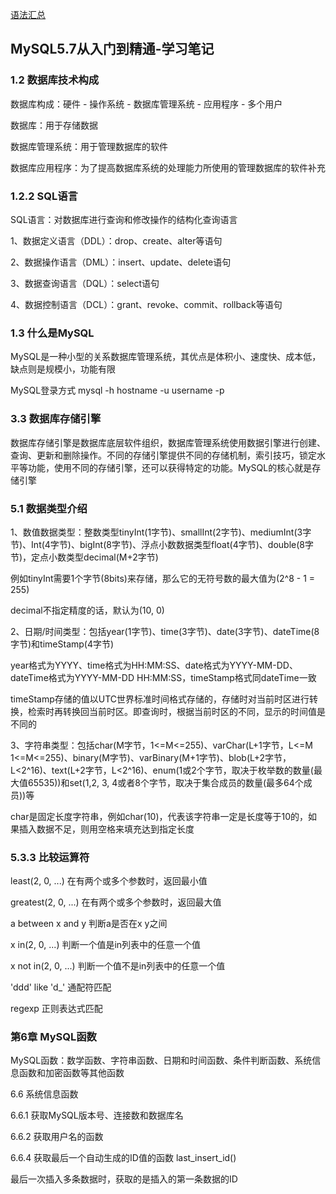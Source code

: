 

[语法汇总](./mysql-exp)

## MySQL5.7从入门到精通-学习笔记


### 1.2 数据库技术构成

数据库构成：硬件 - 操作系统 - 数据库管理系统 - 应用程序 - 多个用户

数据库：用于存储数据

数据库管理系统：用于管理数据库的软件

数据库应用程序：为了提高数据库系统的处理能力所使用的管理数据库的软件补充



### 1.2.2 SQL语言

SQL语言：对数据库进行查询和修改操作的结构化查询语言

1、数据定义语言（DDL）：drop、create、alter等语句

2、数据操作语言（DML）：insert、update、delete语句

3、数据查询语言（DQL）：select语句

4、数据控制语言（DCL）：grant、revoke、commit、rollback等语句




### 1.3 什么是MySQL

MySQL是一种小型的关系数据库管理系统，其优点是体积小、速度快、成本低，缺点则是规模小，功能有限

MySQL登录方式  mysql -h hostname -u username -p


### 3.3 数据库存储引擎

数据库存储引擎是数据库底层软件组织，数据库管理系统使用数据引擎进行创建、查询、更新和删除操作。不同的存储引擎提供不同的存储机制，索引技巧，锁定水平等功能，使用不同的存储引擎，还可以获得特定的功能。MySQL的核心就是存储引擎



### 5.1 数据类型介绍

1、数值数据类型：整数类型tinyInt(1字节)、smallInt(2字节)、mediumInt(3字节)、Int(4字节)、bigInt(8字节)、浮点小数数据类型float(4字节)、double(8字节)，定点小数类型decimal(M+2字节)

例如tinyInt需要1个字节(8bits)来存储，那么它的无符号数的最大值为(2^8 - 1 = 255)

decimal不指定精度的话，默认为(10, 0)

2、日期/时间类型：包括year(1字节)、time(3字节)、date(3字节)、dateTime(8字节)和timeStamp(4字节)

year格式为YYYY、time格式为HH:MM:SS、date格式为YYYY-MM-DD、dateTime格式为YYYY-MM-DD HH:MM:SS，timeStamp格式同dateTime一致

timeStamp存储的值以UTC世界标准时间格式存储的，存储时对当前时区进行转换，检索时再转换回当前时区。即查询时，根据当前时区的不同，显示的时间值是不同的


3、字符串类型：包括char(M字节，1<=M<=255)、varChar(L+1字节，L<=M 1<=M<=255)、binary(M字节)、varBinary(M+1字节)、blob(L+2字节，L<2^16)、text(L+2字节，L<2^16)、enum(1或2个字节，取决于枚举数的数量(最大值65535))和set(1,2, 3, 4或者8个字节，取决于集合成员的数量(最多64个成员))等

char是固定长度字符串，例如char(10)，代表该字符串一定是长度等于10的，如果插入数据不足，则用空格来填充达到指定长度


### 5.3.3 比较运算符

least(2, 0, ...) 在有两个或多个参数时，返回最小值

greatest(2, 0, ...) 在有两个或多个参数时，返回最大值

a between x and y 判断a是否在x y之间

x in(2, 0, ...) 判断一个值是in列表中的任意一个值

x not in(2, 0, ...) 判断一个值不是in列表中的任意一个值

'ddd' like 'd_'  通配符匹配

regexp 正则表达式匹配



### 第6章 MySQL函数

MySQL函数：数学函数、字符串函数、日期和时间函数、条件判断函数、系统信息函数和加密函数等其他函数


6.6 系统信息函数

6.6.1 获取MySQL版本号、连接数和数据库名

6.6.2 获取用户名的函数

6.6.4 获取最后一个自动生成的ID值的函数 last_insert_id()

最后一次插入多条数据时，获取的是插入的第一条数据的ID

















